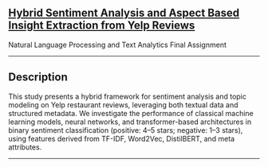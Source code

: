 ## [Hybrid Sentiment Analysis and Aspect Based Insight Extraction from Yelp Reviews](NLP_Exam_Project__Yelp_Sentiment_Final.ipynb)

Natural Language Processing and Text Analytics
Final Assignment

---

## Description

This study presents a hybrid framework for sentiment analysis and topic modeling on Yelp restaurant reviews, leveraging both textual data and structured metadata. We investigate the performance of classical machine learning models, neural networks, and transformer-based architectures in binary sentiment classification (positive: 4–5 stars; negative: 1–3 stars), using features derived from TF-IDF, Word2Vec, DistilBERT, and meta attributes.

---
